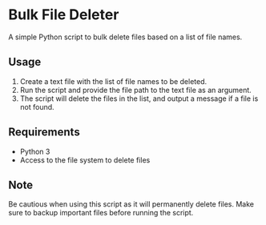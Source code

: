 # Bulk File Deleter

A simple Python script to bulk delete files based on a list of file names.

## Usage

1. Create a text file with the list of file names to be deleted.
2. Run the script and provide the file path to the text file as an argument.
3. The script will delete the files in the list, and output a message if a file is not found.

## Requirements

- Python 3
- Access to the file system to delete files

## Note

Be cautious when using this script as it will permanently delete files. Make sure to backup important files before running the script.
